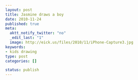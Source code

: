 ```yaml
--- 
layout: post
title: Jasmine draws a boy
date: 2010-11-24
published: true
meta: 
  aktt_notify_twitter: "no"
  _edit_last: "1"
  image: http://eick.us/files/2010/11/iPhone-Capture3.jpg
keywords: 
- kids drawing
type: post
categories: []

status: publish
---
```


